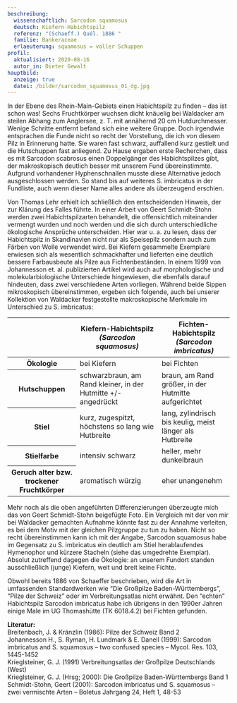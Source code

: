 ```yaml
---
beschreibung:
  wissenschaftlich: Sarcodon squamosus
  deutsch: Kiefern-Habichtspilz
  referenz: "(Schaeff.) Quél. 1886 "
  familie: Bankeraceae
  erlaeuterung: squamosus = voller Schuppen
profil:
  aktualisiert: 2020-08-16
  autor_in: Dieter Gewalt
hauptbild:
  anzeige: true
  datei: /bilder/sarcodon_squamosus_01_dg.jpg
---
```

In der Ebene des Rhein-Main-Gebiets einen Habichtspilz zu finden – das ist schon was! Sechs Fruchtkörper wuchsen dicht knäuelig bei Waldacker am steilen Abhang zum Anglersee, z. T. mit annähernd 20 cm Hutdurchmesser. Wenige Schritte entfernt befand sich eine weitere Gruppe. Doch irgendwie entsprachen die Funde nicht so recht der Vorstellung, die ich von diesem Pilz in Erinnerung hatte. Sie waren fast schwarz, auffallend kurz gestielt und die Hutschuppen fast anliegend. Zu Hause ergaben erste Recherchen, dass es mit Sarcodon scabrosus einen Doppelgänger des Habichtspilzes gibt, der makroskopisch deutlich besser mit unserem Fund übereinstimmte. Aufgrund vorhandener Hyphenschnallen musste diese Alternative jedoch ausgeschlossen werden. So stand bis auf weiteres S. imbricatus in der Fundliste, auch wenn dieser Name alles andere als überzeugend erschien.

Von Thomas Lehr erhielt ich schließlich den entscheidenden Hinweis, der zur Klärung des Falles führte. In einer Arbeit von Geert Schmidt-Stohn werden zwei Habichtspilzarten behandelt, die offensichtlich miteinander vermengt wurden und noch werden und die sich durch unterschiedliche ökologische Ansprüche unterscheiden. Hier war u. a. zu lesen, dass der Habichtspilz in Skandinavien nicht nur als Speisepilz sondern auch zum Färben von Wolle verwendet wird. Bei Kiefern gesammelte Exemplare erwiesen sich als wesentlich schmackhafter und lieferten eine deutlich bessere Farbausbeute als Pilze aus Fichtenbeständen. In einem 1999 von Johannesson et. al. publizierten Artikel wird auch auf morphologische und molekularbiologische Unterschiede hingewiesen, die ebenfalls darauf hindeuten, dass zwei verschiedene Arten vorliegen. Während beide Sippen mikroskopisch übereinstimmen, ergeben sich folgende, auch bei unserer Kollektion von Waldacker festgestellte makroskopische Merkmale im Unterschied zu S. imbricatus:

<div class="table-responsive">
  <table class="table">
    <thead>
      <tr>
        <th> </th> 
        <th>Kiefern-Habichtspilz<br /><i>(Sarcodon squamosus)</i></th>
        <th>Fichten-Habichtspilz<br /><i>(Sarcodon imbricatus)</i></th>
      </tr>
    </thead>
    <tbody>
      <tr>
        <th>Ökologie </th>
        <td>bei Kiefern</td>
        <td>bei Fichten</td>
      </tr>
      <tr>
        <th>Hutschuppen</th>
        <td>schwarzbraun, am Rand kleiner, in der Hutmitte +/- angedrückt</td>
        <td>braun, am Rand größer, in der Hutmitte aufgerichtet</td>
      </tr> 
      <tr>
        <th>Stiel</th>
        <td>kurz, zugespitzt, höchstens so lang wie Hutbreite</td>
        <td>lang, zylindrisch bis keulig, meist länger als Hutbreite</td>
      </tr>
      <tr>
        <th>Stielfarbe</th>
        <td>intensiv schwarz</td>
        <td>heller, mehr dunkelbraun</td>
      </tr>
      <tr>
        <th>Geruch alter bzw. trockener Fruchtkörper</th>
        <td>aromatisch würzig</td>
        <td>eher unangenehm
  </table>
</div>
		
		

Mehr noch als die oben angeführten Differenzierungen überzeugte mich das von Geert Schmidt-Stohn beigefügte Foto. Ein Vergleich mit der von mir bei Waldacker gemachten Aufnahme könnte fast zu der Annahme verleiten, es bei dem Motiv mit der gleichen Pilzgruppe zu tun zu haben. Nicht so recht übereinstimmen kann ich mit der Angabe, Sarcodon squamosus habe im Gegensatz zu S. imbricatus ein deutlich am Stiel herablaufendes Hymenophor und kürzere Stacheln (siehe das umgedrehte Exemplar). Absolut zutreffend dagegen die Ökologie: an unserem Fundort standen ausschließlich (junge) Kiefern, weit und breit keine Fichte.

Obwohl bereits 1886 von Schaeffer beschrieben, wird die Art in umfassenden Standardwerken wie “Die Großpilze Baden-Württembergs”, “Pilze der Schweiz” oder im Verbreitungsatlas nicht erwähnt. Den “echten” Habichtspilz Sarcodon imbricatus habe ich übrigens in den 1990er Jahren einige Male im UG Thomashütte (TK 6018.4.2) bei Fichten gefunden.

**Literatur:**  
Breitenbach, J. & Kränzlin (1986): Pilze der Schweiz Band 2  
Johannesson H., S. Ryman, H. Lundmark & E. Danell (1999): Sarcodon imbricatus and S. squamosus – two confused species – Mycol. Res. 103, 1445-1452  
Krieglsteiner, G. J. (1991) Verbreitungsatlas der Großpilze Deutschlands (West)  
Krieglsteiner, G. J. (Hrsg; 2000): Die Großpilze Baden-Württembergs Band 1  
Schmidt-Stohn, Geert (2001): Sarcodon imbricatus und S. squamosus – zwei vermischte Arten – Boletus Jahrgang 24, Heft 1, 48-53